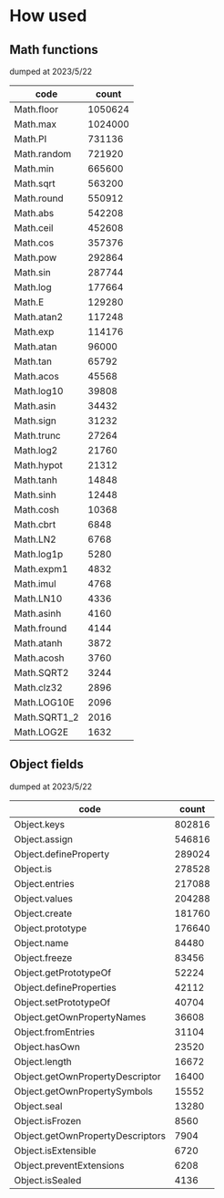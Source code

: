 # How used

## Math functions

dumped at 2023/5/22

| code         | count   |
| ------------ | ------- |
| Math.floor   | 1050624 |
| Math.max     | 1024000 |
| Math.PI      | 731136  |
| Math.random  | 721920  |
| Math.min     | 665600  |
| Math.sqrt    | 563200  |
| Math.round   | 550912  |
| Math.abs     | 542208  |
| Math.ceil    | 452608  |
| Math.cos     | 357376  |
| Math.pow     | 292864  |
| Math.sin     | 287744  |
| Math.log     | 177664  |
| Math.E       | 129280  |
| Math.atan2   | 117248  |
| Math.exp     | 114176  |
| Math.atan    | 96000   |
| Math.tan     | 65792   |
| Math.acos    | 45568   |
| Math.log10   | 39808   |
| Math.asin    | 34432   |
| Math.sign    | 31232   |
| Math.trunc   | 27264   |
| Math.log2    | 21760   |
| Math.hypot   | 21312   |
| Math.tanh    | 14848   |
| Math.sinh    | 12448   |
| Math.cosh    | 10368   |
| Math.cbrt    | 6848    |
| Math.LN2     | 6768    |
| Math.log1p   | 5280    |
| Math.expm1   | 4832    |
| Math.imul    | 4768    |
| Math.LN10    | 4336    |
| Math.asinh   | 4160    |
| Math.fround  | 4144    |
| Math.atanh   | 3872    |
| Math.acosh   | 3760    |
| Math.SQRT2   | 3244    |
| Math.clz32   | 2896    |
| Math.LOG10E  | 2096    |
| Math.SQRT1_2 | 2016    |
| Math.LOG2E   | 1632    |

## Object fields

dumped at 2023/5/22

| code                             | count  |
| -------------------------------- | ------ |
| Object.keys                      | 802816 |
| Object.assign                    | 546816 |
| Object.defineProperty            | 289024 |
| Object.is                        | 278528 |
| Object.entries                   | 217088 |
| Object.values                    | 204288 |
| Object.create                    | 181760 |
| Object.prototype                 | 176640 |
| Object.name                      | 84480  |
| Object.freeze                    | 83456  |
| Object.getPrototypeOf            | 52224  |
| Object.defineProperties          | 42112  |
| Object.setPrototypeOf            | 40704  |
| Object.getOwnPropertyNames       | 36608  |
| Object.fromEntries               | 31104  |
| Object.hasOwn                    | 23520  |
| Object.length                    | 16672  |
| Object.getOwnPropertyDescriptor  | 16400  |
| Object.getOwnPropertySymbols     | 15552  |
| Object.seal                      | 13280  |
| Object.isFrozen                  | 8560   |
| Object.getOwnPropertyDescriptors | 7904   |
| Object.isExtensible              | 6720   |
| Object.preventExtensions         | 6208   |
| Object.isSealed                  | 4136   |
